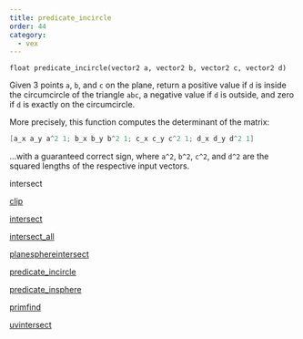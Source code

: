 ```yaml
---
title: predicate_incircle
order: 44
category:
  - vex
---
```


`float predicate_incircle(vector2 a, vector2 b, vector2 c, vector2 d)`

Given 3 points `a`, `b`, and `c` on the plane, return a positive value if `d` is inside
the circumcircle of the triangle `abc`, a negative value if `d` is outside, and zero
if `d` is exactly on the circumcircle.

More precisely, this function computes the determinant of the matrix:

```c
[a_x a_y a^2 1; b_x b_y b^2 1; c_x c_y c^2 1; d_x d_y d^2 1]
```

…with a guaranteed
correct sign, where `a^2`, `b^2`, `c^2`, and `d^2` are the squared lengths of the
respective input vectors.

intersect

[clip](clip.html)

[intersect](intersect.html)

[intersect_all](intersect_all.html)

[planesphereintersect](planesphereintersect.html)

[predicate_incircle](predicate_incircle.html)

[predicate_insphere](predicate_insphere.html)

[primfind](primfind.html)

[uvintersect](uvintersect.html)
